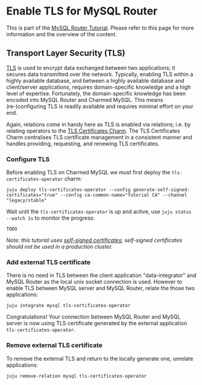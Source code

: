 # Enable TLS for MySQL Router

This is part of the [MySQL Router Tutorial](/t/12332). Please refer to this page for more information and the overview of the content.

## Transport Layer Security (TLS)

[TLS](https://en.wikipedia.org/wiki/Transport_Layer_Security) is used to encrypt data exchanged between two applications; it secures data transmitted over the network. Typically, enabling TLS within a highly available database, and between a highly available database and client/server applications, requires domain-specific knowledge and a high level of expertise. Fortunately, the domain-specific knowledge has been encoded into MySQL Router and Charmed MySQL. This means (re-)configuring TLS is readily available and requires minimal effort on your end.

Again, relations come in handy here as TLS is enabled via relations; i.e. by relating operators to the [TLS Certificates Charm](https://charmhub.io/tls-certificates-operator). The TLS Certificates Charm centralises TLS certificate management in a consistent manner and handles providing, requesting, and renewing TLS certificates.

### Configure TLS

Before enabling TLS on Charmed MySQL we must first deploy the `tls-certificates-operator` charm:
```shell
juju deploy tls-certificates-operator --config generate-self-signed-certificates="true" --config ca-common-name="Tutorial CA" --channel "legacy/stable"
```

Wait until the `tls-certificates-operator` is up and active, use `juju status --watch 1s` to monitor the progress:
```shell
TODO
```
*Note: this tutorial uses [self-signed certificates](https://en.wikipedia.org/wiki/Self-signed_certificate); self-signed certificates should not be used in a production cluster.*

### Add external TLS certificate

There is no need in TLS between the client application "data-integrator" and MySQL Router as the local unix socket connection is used. However to enable TLS between MySQL server and MySQL Router, relate the those two applications:
```shell
juju integrate mysql tls-certificates-operator
```
Congratulations! Your connection between MySQL Router and MySQL server is now using TLS certificate generated by the external application `tls-certificates-operator`.

### Remove external TLS certificate

To remove the external TLS and return to the locally generate one, unrelate applications:
```shell
juju remove-relation mysql tls-certificates-operator
```